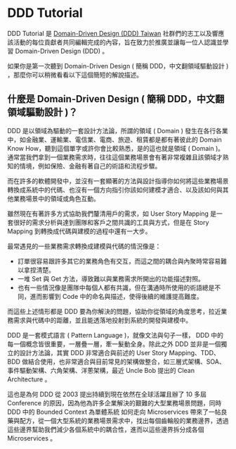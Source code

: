 # DDD Tutorial
DDD Tutorial 是 [Domain-Driven Design (DDD) Taiwan](https://www.facebook.com/groups/dddtaiwan/) 社群們的志工以及響應該活動的每位貢獻者共同編輯完成的內容，旨在致力於推廣並讓每一位人認識並學習 Domain-Driven Design (DDD) 。

如果你是第一次聽到 Domain-Driven Design ( 簡稱 DDD，中文翻領域驅動設計 ) ，那麼你可以稍微看看以下這個簡短的解說描述。

## 什麼是 Domain-Driven Design ( 簡稱 DDD，中文翻領域驅動設計 )？

DDD 是以領域為驅動的一套設計方法論，所謂的領域 ( Domain ) 發生在各行各業中，如金融業、運輸業、電信業、電商、旅遊、租賃都是都有著彼此的 Domain Know How，聽到這個單字或許你會比較熟悉，是的這也就是領域 ( Domain )。通常當我們拿到一個業務需求時，往往這個業務場景會有著非常複雜且該領域才熟知的情境，例如保險、金融有著自己的術語和流程步驟。

而在許多的軟體開發中，並沒有一套顯著的方法與設計指導你如何將這些業務場景轉換成系統中的代碼、也沒有一個方向指引你該如何建模才適合、以及該如何與其他業務場景中的領域或角色互動。

雖然現在有著許多方式協助我們釐清用戶的需求，如 User Story Mapping 是一套很好的需求分析與達到團隊和客戶之間共識的工具與方式，但是在 Story Mapping 到轉換成代碼與建模的過程中還有一大步。

最常遇見的一些業務需求轉換成建模與代碼的情況像是：
- 訂單很容易跟許多其它的業務角色有交互，而這之間的耦合與內聚時常容易難以拿捏清楚。
- 一堆 Set 與 Get 方法，導致難以與業務需求所開出的功能描述對照。
- 也有一些情況像是團隊中每個人都有共識，但在溝通時所使用的術語總是不同，進而影響到 Code 中的命名與描述，使得後續的維護提高難度。

而這些上述情形都是 DDD 要為你解決的問題，協助你從領域的角度思考，拉近業務需求與代碼中的距離，並且能透落地投射到系統的開發與建模中。

DDD 是一套模式語言 ( Pattern Language )，就像文法與句子一樣， DDD 中的每一個概念皆很重要，一層疊一層，牽一髮動全身。除此之外 DDD 並非是一個獨立的設計方法論，其實 DDD 非常適合與前述的 User Story Mapping、TDD、BDD 做結合使用，也非常適合與目前常見的架構做整合，如三層式架構、SOA、事件驅動架構、六角架構、洋蔥架構，最近 Uncle Bob 提出的 Clean Architecture 。

這也是為何 DDD 從 2003 提出持續到現在依然在全球活躍且辦了 10 多屆 Conference 的原因，因為他為許多企業解決的艱難的大型業務場景問題，同時 DDD 中的 Bounded Context 為單體系統 如何走向 Microservices 帶來了一帖良藥與配方，從一個大型系統的業務場景需求中，找出每個齒輪般的業務邊界，透過這些邊界幫助我們減少各個系統中的耦合性，進而以這些邊界拆分成各個 Microservices 。



